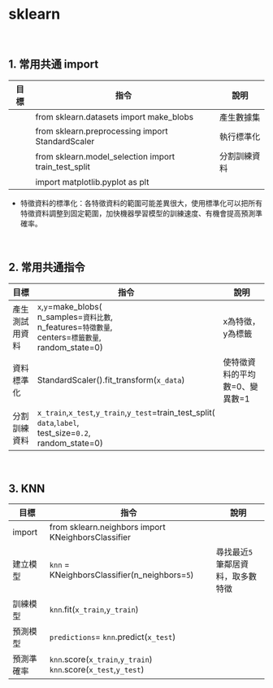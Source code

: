 # sklearn
<br/>

## 1. 常用共通 import
| 目標 | 指令 | 說明 |
| --- | --- | --- |
|| from sklearn.datasets import make_blobs | 產生數據集|
|| from sklearn.preprocessing import StandardScaler| 執行標準化|
|| from sklearn.model_selection import train_test_split| 分割訓練資料|
|| import matplotlib.pyplot as plt ||
* 特徵資料的標準化：各特徵資料的範圍可能差異很大，使用標準化可以把所有特徵資料調整到固定範圍，加快機器學習模型的訓練速度、有機會提高預測準確率。
<br/>

## 2. 常用共通指令
| 目標 | 指令 | 說明 |
| --- | --- | --- |
| 產生測試用資料 | `x`,`y`=make_blobs(<br/>  n_samples=`資料比數`,<br/>n_features=`特徵數量`,<br/>centers=`標籤數量`,<br/>random_state=0) | x為特徵，y為標籤|
| 資料標準化 | StandardScaler().fit_transform(`x_data`) | 使特徵資料的平均數=0、變異數=1|
| 分割訓練資料 | `x_train`,`x_test`,`y_train`,`y_test`=train_test_split(<br/>`data`,`label`,<br/>test_size=`0.2`,<br/>random_state=0) ||
<br/>

## 3. KNN
| 目標 | 指令 | 說明 |
| --- | --- | --- |
|import|from sklearn.neighbors import KNeighborsClassifier||
|建立模型|`knn` = KNeighborsClassifier(n_neighbors=`5`)|尋找最近`5`筆鄰居資料，取多數特徵 |
|訓練模型|`knn`.fit(`x_train`,`y_train`)||
|預測模型|`predictions`= `knn`.predict(`x_test`)||
|預測準確率|`knn`.score(`x_train`,`y_train`)<br/>`knn`.score(`x_test`,`y_test`)||

